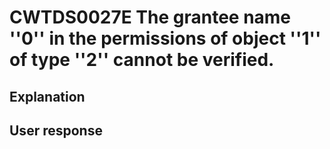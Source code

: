 # CWTDS0027E The grantee name ''0'' in the permissions of object ''1'' of type ''2'' cannot be verified.

## Explanation

## User response